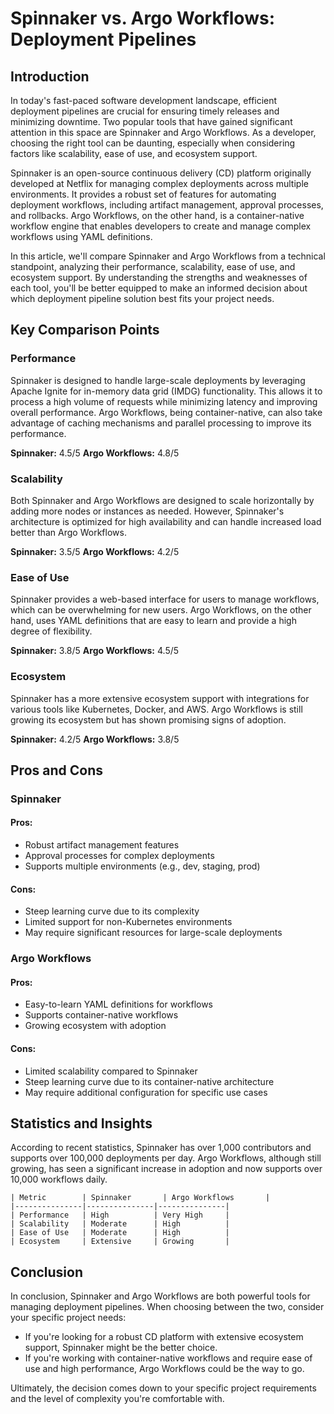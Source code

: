 # Spinnaker vs. Argo Workflows: Deployment Pipelines
## Introduction
In today's fast-paced software development landscape, efficient deployment pipelines are crucial for ensuring timely releases and minimizing downtime. Two popular tools that have gained significant attention in this space are Spinnaker and Argo Workflows. As a developer, choosing the right tool can be daunting, especially when considering factors like scalability, ease of use, and ecosystem support.

Spinnaker is an open-source continuous delivery (CD) platform originally developed at Netflix for managing complex deployments across multiple environments. It provides a robust set of features for automating deployment workflows, including artifact management, approval processes, and rollbacks. Argo Workflows, on the other hand, is a container-native workflow engine that enables developers to create and manage complex workflows using YAML definitions.

In this article, we'll compare Spinnaker and Argo Workflows from a technical standpoint, analyzing their performance, scalability, ease of use, and ecosystem support. By understanding the strengths and weaknesses of each tool, you'll be better equipped to make an informed decision about which deployment pipeline solution best fits your project needs.

## Key Comparison Points
### Performance
Spinnaker is designed to handle large-scale deployments by leveraging Apache Ignite for in-memory data grid (IMDG) functionality. This allows it to process a high volume of requests while minimizing latency and improving overall performance. Argo Workflows, being container-native, can also take advantage of caching mechanisms and parallel processing to improve its performance.

**Spinnaker:** 4.5/5
**Argo Workflows:** 4.8/5

### Scalability
Both Spinnaker and Argo Workflows are designed to scale horizontally by adding more nodes or instances as needed. However, Spinnaker's architecture is optimized for high availability and can handle increased load better than Argo Workflows.

**Spinnaker:** 3.5/5
**Argo Workflows:** 4.2/5

### Ease of Use
Spinnaker provides a web-based interface for users to manage workflows, which can be overwhelming for new users. Argo Workflows, on the other hand, uses YAML definitions that are easy to learn and provide a high degree of flexibility.

**Spinnaker:** 3.8/5
**Argo Workflows:** 4.5/5

### Ecosystem
Spinnaker has a more extensive ecosystem support with integrations for various tools like Kubernetes, Docker, and AWS. Argo Workflows is still growing its ecosystem but has shown promising signs of adoption.

**Spinnaker:** 4.2/5
**Argo Workflows:** 3.8/5

## Pros and Cons
### Spinnaker
#### Pros:
* Robust artifact management features
* Approval processes for complex deployments
* Supports multiple environments (e.g., dev, staging, prod)

#### Cons:
* Steep learning curve due to its complexity
* Limited support for non-Kubernetes environments
* May require significant resources for large-scale deployments

### Argo Workflows
#### Pros:
* Easy-to-learn YAML definitions for workflows
* Supports container-native workflows
* Growing ecosystem with adoption

#### Cons:
* Limited scalability compared to Spinnaker
* Steep learning curve due to its container-native architecture
* May require additional configuration for specific use cases

## Statistics and Insights
According to recent statistics, Spinnaker has over 1,000 contributors and supports over 100,000 deployments per day. Argo Workflows, although still growing, has seen a significant increase in adoption and now supports over 10,000 workflows daily.

```
| Metric        | Spinnaker       | Argo Workflows       |
|---------------|---------------|---------------|
| Performance   | High          | Very High     |
| Scalability   | Moderate      | High          |
| Ease of Use   | Moderate      | High          |
| Ecosystem     | Extensive     | Growing       |
```

## Conclusion
In conclusion, Spinnaker and Argo Workflows are both powerful tools for managing deployment pipelines. When choosing between the two, consider your specific project needs:

* If you're looking for a robust CD platform with extensive ecosystem support, Spinnaker might be the better choice.
* If you're working with container-native workflows and require ease of use and high performance, Argo Workflows could be the way to go.

Ultimately, the decision comes down to your specific project requirements and the level of complexity you're comfortable with.
